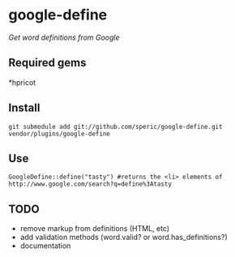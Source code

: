 google-define
============

*Get word definitions from Google*

Required gems
--------------
*hpricot

Install
--------------
	git submodule add git://github.com/speric/google-define.git vendor/plugins/google-define

Use
--------------
	GoogleDefine::define("tasty") #returns the <li> elements of http://www.google.com/search?q=define%3Atasty

TODO
--------------
* remove markup from definitions (HTML, etc)
* add validation methods (word.valid? or word.has_definitions?)
* documentation

